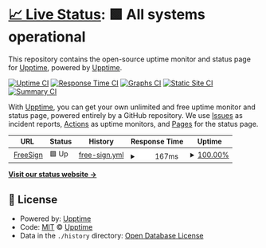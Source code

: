 # [📈 Live Status](https://demo.upptime.js.org): <!--live status--> **🟩 All systems operational**

This repository contains the open-source uptime monitor and status page for [Upptime](https://upptime.js.org), powered by [Upptime](https://github.com/upptime/upptime).

[![Uptime CI](https://github.com/upptime/upptime/workflows/Uptime%20CI/badge.svg)](https://github.com/upptime/upptime/actions?query=workflow%3A%22Uptime+CI%22)
[![Response Time CI](https://github.com/upptime/upptime/workflows/Response%20Time%20CI/badge.svg)](https://github.com/upptime/upptime/actions?query=workflow%3A%22Response+Time+CI%22)
[![Graphs CI](https://github.com/upptime/upptime/workflows/Graphs%20CI/badge.svg)](https://github.com/upptime/upptime/actions?query=workflow%3A%22Graphs+CI%22)
[![Static Site CI](https://github.com/upptime/upptime/workflows/Static%20Site%20CI/badge.svg)](https://github.com/upptime/upptime/actions?query=workflow%3A%22Static+Site+CI%22)
[![Summary CI](https://github.com/upptime/upptime/workflows/Summary%20CI/badge.svg)](https://github.com/upptime/upptime/actions?query=workflow%3A%22Summary+CI%22)

With [Upptime](https://upptime.js.org), you can get your own unlimited and free uptime monitor and status page, powered entirely by a GitHub repository. We use [Issues](https://github.com/upptime/upptime/issues) as incident reports, [Actions](https://github.com/upptime/upptime/actions) as uptime monitors, and [Pages](https://demo.upptime.js.org) for the status page.

<!--start: status pages-->
<!-- This summary is generated by Upptime (https://github.com/upptime/upptime) -->
<!-- Do not edit this manually, your changes will be overwritten -->
<!-- prettier-ignore -->
| URL | Status | History | Response Time | Uptime |
| --- | ------ | ------- | ------------- | ------ |
| <img alt="" src="https://icons.duckduckgo.com/ip3/signpdfonline.com.ico" height="13"> [FreeSign](https://signpdfonline.com/rest/status) | 🟩 Up | [free-sign.yml](https://github.com/freesignapp/status/commits/HEAD/history/free-sign.yml) | <details><summary><img alt="Response time graph" src="./graphs/free-sign/response-time-week.png" height="20"> 167ms</summary><br><a href="https://upptime.github.io/upptime/history/free-sign"><img alt="Response time 155" src="https://img.shields.io/endpoint?url=https%3A%2F%2Fraw.githubusercontent.com%2Ffreesignapp%2Fstatus%2FHEAD%2Fapi%2Ffree-sign%2Fresponse-time.json"></a><br><a href="https://upptime.github.io/upptime/history/free-sign"><img alt="24-hour response time 87" src="https://img.shields.io/endpoint?url=https%3A%2F%2Fraw.githubusercontent.com%2Ffreesignapp%2Fstatus%2FHEAD%2Fapi%2Ffree-sign%2Fresponse-time-day.json"></a><br><a href="https://upptime.github.io/upptime/history/free-sign"><img alt="7-day response time 167" src="https://img.shields.io/endpoint?url=https%3A%2F%2Fraw.githubusercontent.com%2Ffreesignapp%2Fstatus%2FHEAD%2Fapi%2Ffree-sign%2Fresponse-time-week.json"></a><br><a href="https://upptime.github.io/upptime/history/free-sign"><img alt="30-day response time 164" src="https://img.shields.io/endpoint?url=https%3A%2F%2Fraw.githubusercontent.com%2Ffreesignapp%2Fstatus%2FHEAD%2Fapi%2Ffree-sign%2Fresponse-time-month.json"></a><br><a href="https://upptime.github.io/upptime/history/free-sign"><img alt="1-year response time 155" src="https://img.shields.io/endpoint?url=https%3A%2F%2Fraw.githubusercontent.com%2Ffreesignapp%2Fstatus%2FHEAD%2Fapi%2Ffree-sign%2Fresponse-time-year.json"></a></details> | <details><summary><a href="https://upptime.github.io/upptime/history/free-sign">100.00%</a></summary><a href="https://upptime.github.io/upptime/history/free-sign"><img alt="All-time uptime 100.00%" src="https://img.shields.io/endpoint?url=https%3A%2F%2Fraw.githubusercontent.com%2Ffreesignapp%2Fstatus%2FHEAD%2Fapi%2Ffree-sign%2Fuptime.json"></a><br><a href="https://upptime.github.io/upptime/history/free-sign"><img alt="24-hour uptime 100.00%" src="https://img.shields.io/endpoint?url=https%3A%2F%2Fraw.githubusercontent.com%2Ffreesignapp%2Fstatus%2FHEAD%2Fapi%2Ffree-sign%2Fuptime-day.json"></a><br><a href="https://upptime.github.io/upptime/history/free-sign"><img alt="7-day uptime 100.00%" src="https://img.shields.io/endpoint?url=https%3A%2F%2Fraw.githubusercontent.com%2Ffreesignapp%2Fstatus%2FHEAD%2Fapi%2Ffree-sign%2Fuptime-week.json"></a><br><a href="https://upptime.github.io/upptime/history/free-sign"><img alt="30-day uptime 100.00%" src="https://img.shields.io/endpoint?url=https%3A%2F%2Fraw.githubusercontent.com%2Ffreesignapp%2Fstatus%2FHEAD%2Fapi%2Ffree-sign%2Fuptime-month.json"></a><br><a href="https://upptime.github.io/upptime/history/free-sign"><img alt="1-year uptime 100.00%" src="https://img.shields.io/endpoint?url=https%3A%2F%2Fraw.githubusercontent.com%2Ffreesignapp%2Fstatus%2FHEAD%2Fapi%2Ffree-sign%2Fuptime-year.json"></a></details>

<!--end: status pages-->

[**Visit our status website →**](https://demo.upptime.js.org)

## 📄 License

- Powered by: [Upptime](https://github.com/upptime/upptime)
- Code: [MIT](./LICENSE) © [Upptime](https://upptime.js.org)
- Data in the `./history` directory: [Open Database License](https://opendatacommons.org/licenses/odbl/1-0/)
